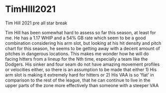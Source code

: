 # TimHIll2021
Tim Hill 2021 pre all star break


Tim Hill has been somewhat hard to assess so far this season, at least for me. He has a 1.17 WHIP and a 54% GB rate which seem to be a good combination considering his arm slot, but looking at his hit density and pitch chart for this season, he seems to be getting away with a decent amount of pitches in dangerous locations. This makes me wonder how he will do facing hitters from a lineup for the Nth time, especially a team like the Dodgers. His sinker and four seam do not have amazing movement profiles or velocities either, so there is an assumption to be made that either 1) His arm slot is making it extremely hard for hitters or 2) His VAA is so 'flat' in comparison to the rest of the league, that he can continue to live in the upper parts of the zone more effectively than someone with a steeper VAA
